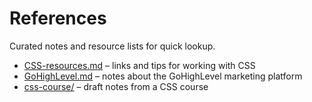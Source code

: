 # References

Curated notes and resource lists for quick lookup.

- [CSS-resources.md](CSS-resources.md) – links and tips for working with CSS
- [GoHighLevel.md](GoHighLevel.md) – notes about the GoHighLevel marketing platform
- [css-course/](css-course/) – draft notes from a CSS course
